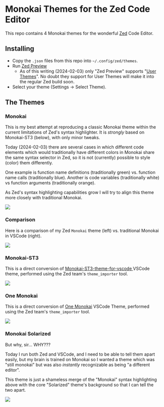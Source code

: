 # Monokai Themes for the Zed Code Editor

This repo contains 4 Monokai themes for the wonderful [Zed](https://zed.dev) Code Editor.

## Installing
- Copy the `.json` files from this repo into `~/.config/zed/themes`.
- Run [Zed Preview](https://zed.dev/releases/preview)
    - As of this writing (2024-02-03) only "Zed Preview" supports "[User Themes](https://zed.dev/blog/user-themes-now-in-preview)".  No doubt they support for User Themes will make it into the regular Zed build soon.
- Select your theme (Settings -> Select Theme).

## The Themes
### Monokai
This is my best attempt at reproducing a classic Monokai theme within the current limitations of Zed's syntax highlighter. It is _strongly_ based on Monokai-ST3 (below), with only minor tweaks.

Today (2024-02-03) there are several cases in which different code elements which would traditionally have different colors in Monokai share the same syntax selector in Zed, so it is not (currently) possible to style (color) them differently.

One example is function name definitions (traditionally green) vs. function name calls (traditionally blue).  Another is code variables (traditionally white) vs function arguments (traditionally orange).

As Zed's syntax highlighting capabilities grow I will try to align this theme more closely with traditional Monokai.

![](img/screenshot_monokai.png)

### Comparison

Here is a comparison of my Zed `Monokai` theme (left) vs. traditional Monokai in VSCode (right).

![](img/zed_vscode_comparison.png)

### Monokai-ST3
This is a direct conversion of [Monokai-ST3-theme-for-vscode
](https://github.com/volosovich/Monokai-ST3-theme-for-vscode) VSCode theme, performed using the Zed team's `theme_importer` tool.

![](img/screenshot_monokai_st3.png)

### One Monokai
This is a direct conversion of [One Monokai](https://github.com/azemoh/vscode-one-monokai/tree/master) VSCode Theme, performed using the Zed team's `theme_importer` tool.

![](img/screenshot_one_monokai.png)

### Monokai Solarized
But why, sir... WHY???

Today I run both Zed and VSCode, and I need to be able to tell them apart easily, but my brain is trained on Monokai so I wanted a theme which was "still monokai" but was also *instantly* recognizable as being "a different editor".

This theme is just a shameless merge of the "Monokai" syntax highlighting above with the core "Solarized" theme's background so that I can tell the two apart.

![](img/screenshot_monokiai_solarized.png)
